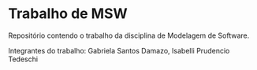 # Trabalho de MSW

Repositório contendo o trabalho da disciplina de Modelagem de Software.

 Integrantes do trabalho: Gabriela Santos Damazo, Isabelli Prudencio Tedeschi
